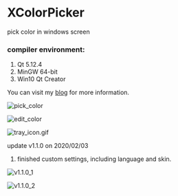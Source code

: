# XColorPicker
pick color in windows screen

### compiler environment:
1. Qt 5.12.4
2. MinGW 64-bit
3. Win10 Qt Creator

You can visit my [blog](https://blog.csdn.net/shawzg/article/details/104041896) for more information. 

![pick_color](https://github.com/ShawZG/XColorPicker/tree/master/images/pick_color.gif)

![edit_color](https://github.com/ShawZG/XColorPicker/tree/master/images/edit_color.gif)

![tray_icon.gif](https://github.com/ShawZG/XColorPicker/tree/master/images/tray_icon.gif)

update v1.1.0 on 2020/02/03
1. finished custom settings, including language and skin.

![v1.1.0_1](https://github.com/ShawZG/XColorPicker/tree/master/images/v1.1.0_1.jpg)

![v1.1.0_2](https://github.com/ShawZG/XColorPicker/tree/master/images/v1.1.0_2.jpg)
